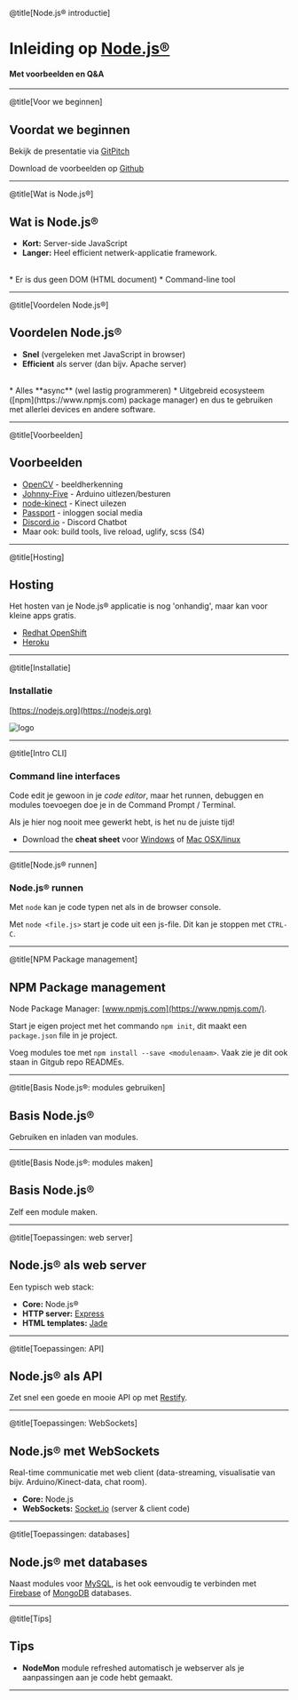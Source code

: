 @title[Node.js® introductie]
# Inleiding op [Node.js®](https://nodejs.org)

#### Met voorbeelden en Q&A

---
@title[Voor we beginnen]
## Voordat we beginnen

Bekijk de presentatie via [GitPitch](https://gitpitch.com/olafjanssen/NodeJsIntro)

Download de voorbeelden op [Github](https://github.com/olafjanssen/NodeJsIntro)

---
@title[Wat is Node.js®]
## Wat is Node.js®

* **Kort:** Server-side JavaScript
* **Langer:** Heel efficient netwerk-applicatie framework.
<br>
* Er is dus geen DOM (HTML document)
* Command-line tool

---
@title[Voordelen Node.js®]
## Voordelen Node.js®

* **Snel** (vergeleken met JavaScript in browser)
* **Efficient** als server (dan bijv. Apache server) 
<br>
* Alles **async** (wel lastig programmeren)
* Uitgebreid ecosysteem ([npm](https://www.npmjs.com) package manager) en dus te gebruiken met allerlei devices en andere software.

---
@title[Voorbeelden]
## Voorbeelden

* [OpenCV](https://www.sitepoint.com/face-detection-nodejs-opencv/) - beeldherkenning
* [Johnny-Five](http://johnny-five.io/) - Arduino uitlezen/besturen
* [node-kinect](https://github.com/nguyer/node-kinect) - Kinect uilezen
* [Passport](http://www.passportjs.org/) - inloggen social media
* [Discord.io](https://medium.com/@renesansz/tutorial-creating-a-simple-discord-bot-9465a2764dc0) - Discord Chatbot
* Maar ook: build tools, live reload, uglify, scss (S4)

---
@title[Hosting]
## Hosting
Het hosten van je Node.js® applicatie is nog 'onhandig', maar kan voor kleine apps gratis.

* [Redhat OpenShift](https://developers.openshift.com/languages/nodejs/index.html)
* [Heroku](https://devcenter.heroku.com/articles/getting-started-with-nodejs#introduction)

---
@title[Installatie]
### Installatie

[https://nodejs.org](https://nodejs.org)

![logo](https://udemy-images.udemy.com/course/750x422/595294_bc81.jpg)

---
@title[Intro CLI]
### Command line interfaces

Code edit je gewoon in je *code editor*, maar het runnen, debuggen en modules toevoegen doe je in de Command Prompt / Terminal.

Als je hier nog nooit mee gewerkt hebt, is het nu de juiste tijd!

* Download the **cheat sheet** voor [Windows](http://www.cs.columbia.edu/~sedwards/classes/2015/1102-fall/Command%20Prompt%20Cheatsheet.pdf) of [Mac OSX/linux](https://www.git-tower.com/blog/posts/command-line-cheat-sheet)

---
@title[Node.js® runnen]
### Node.js® runnen 

Met `node` kan je code typen net als in de browser console.

Met `node <file.js>` start je code uit een js-file. Dit kan je stoppen met `CTRL-C`.

---
@title[NPM Package management]
## NPM Package management
Node Package Manager: [www.npmjs.com](https://www.npmjs.com/).

Start je eigen project met het commando `npm init`, dit maakt een `package.json` file in je project.

Voeg modules toe met `npm install --save <modulenaam>`. Vaak zie je dit ook staan in Gitgub repo READMEs.

---
@title[Basis Node.js®: modules gebruiken]
## Basis Node.js®

Gebruiken en inladen van modules.

---
@title[Basis Node.js®: modules maken]
## Basis Node.js®

Zelf een module maken.

---
@title[Toepassingen: web server]
## Node.js® als web server

Een typisch web stack:

* **Core:** Node.js®
* **HTTP server:** [Express](https://expressjs.com/)
* **HTML templates:** [Jade](http://jade-lang.com/)

---
@title[Toepassingen: API]
## Node.js® als API

Zet snel een goede en mooie API op met [Restify](http://restify.com/).

---
@title[Toepassingen: WebSockets]
## Node.js® met WebSockets

Real-time communicatie met web client (data-streaming, visualisatie van bijv. Arduino/Kinect-data, chat room).

* **Core:** Node.js
* **WebSockets:** [Socket.io](https://socket.io/) (server & client code)

---
@title[Toepassingen: databases]
## Node.js® met databases

Naast modules voor [MySQL](https://www.w3schools.com/nodejs/nodejs_mysql.asp), is het ook eenvoudig te verbinden met [Firebase](https://www.npmjs.com/package/firebase) of [MongoDB](https://www.npmjs.com/package/mongoose) databases.

---
@title[Tips]
## Tips

* **NodeMon** module refreshed automatisch je webserver als je aanpassingen aan je code hebt gemaakt.

---


